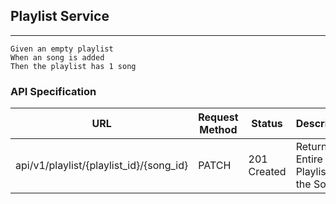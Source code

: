 ## Playlist Service
- - - - - - 

````
Given an empty playlist
When an song is added
Then the playlist has 1 song
````

### API Specification
|URL|Request Method|Status|Description|
|---|--------------|------|-----------|
|api/v1/playlist/{playlist_id}/{song_id} |PATCH|201 Created|Returns the Entire Playlist with the Songs|

